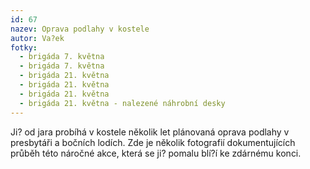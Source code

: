 ```yaml
---
id: 67
nazev: Oprava podlahy v kostele
autor: Va?ek
fotky:
  - brigáda 7. května
  - brigáda 7. května
  - brigáda 21. května
  - brigáda 21. května
  - brigáda 21. května
  - brigáda 21. května - nalezené náhrobní desky
---
```

Ji? od jara probíhá v kostele několik let plánovaná oprava podlahy v presbytáři a bočních lodích. Zde je několik fotografií dokumentujících průběh této náročné akce, která se ji? pomalu blí?í ke zdárnému konci.<p>
